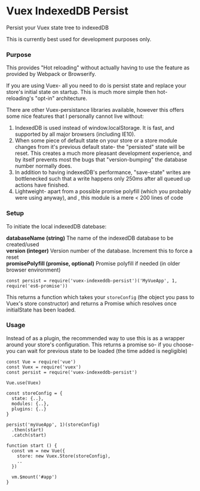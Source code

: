 # Vuex IndexedDB Persist

Persist your Vuex state tree to indexedDB

This is currently best used for development purposes only.

### Purpose

This provides "Hot reloading" without actually having to use the feature as
provided by Webpack or Browserify.

If you are using Vuex- all you need to do is persist state and replace your store's
initial state on startup. This is much more simple then hot-reloading's "opt-in" architecture.

There are other Vuex-persistance libraries available, however this offers some nice
features that I personally cannot live without:

1. IndexedDB is used instead of window.localStorage.
It is fast, and supported by all major browsers (including IE10).
2. When some piece of default state on your store or a store module changes from
it's previous default state- the "persisted" state will be reset. This creates a
much more pleasant development experience, and by itself prevents most the bugs
that "version-bumping" the database number normally does.
3. In addition to having indexedDB's performance, "save-state" writes are
bottlenecked such that a write happens only 250ms after all queued up actions
have finished. 
4. Lightweight- apart from a possible promise polyfill (which you probably were
using anyway), and , this module is a mere < 200 lines of code

### Setup
To initiate the local indexedDB datebase:

**databaseName (string)** The name of the indexedDB database to be created/used  
**version (integer)** Version number of the database. Increment this to force a reset  
**promisePolyfill (promise, optional)** Promise polyfill if needed (in older browser environment)  

`const persist = require('vuex-indexeddb-persist')('MyVueApp', 1, require('es6-promise'))`  

This returns a function which takes your `storeConfig` (the object you pass to Vuex's store
constructor) and returns a Promise which resolves once initialState has been loaded.

### Usage

Instead of as a plugin, the recommended way to use this is as a wrapper around your
store's configuration. This returns a promise so- if you choose- you can wait
for previous state to be loaded (the time added is negligible)

```
const Vue = require('vue')
const Vuex = require('vuex')
const persist = require('vuex-indexeddb-persist')

Vue.use(Vuex)

const storeConfig = {
  state: {..},
  modules: {..},
  plugins: {..}
}

persist('myVueApp', 1)(storeConfig)
  .then(start)
  .catch(start)
  
function start () {
  const vm = new Vue({
    store: new Vuex.Store(storeConfig),
    ..
  })
  
  vm.$mount('#app')
}
```



